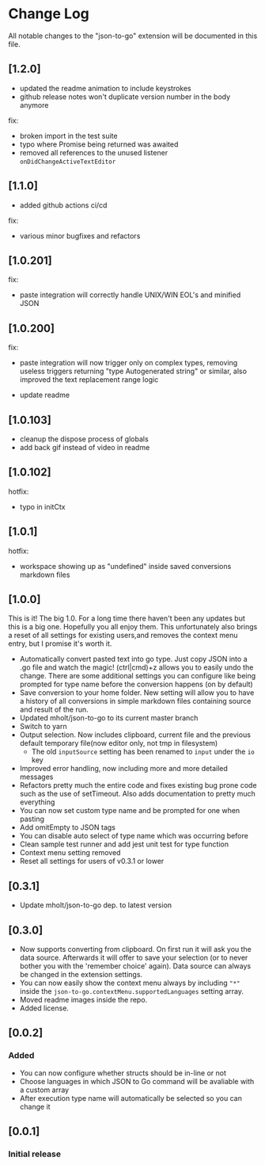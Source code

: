 # Change Log

All notable changes to the "json-to-go" extension will be documented in this file.

## [1.2.0]

- updated the readme animation to include keystrokes
- github release notes won't duplicate version number in the body anymore

fix:

- broken import in the test suite
- typo where Promise being returned was awaited
- removed all references to the unused listener `onDidChangeActiveTextEditor`

## [1.1.0]

- added github actions ci/cd

fix:

- various minor bugfixes and refactors

## [1.0.201]

fix:

- paste integration will correctly handle UNIX/WIN EOL's and minified JSON

## [1.0.200]

fix:

- paste integration will now trigger only on complex types, removing useless triggers returning "type Autogenerated string" or similar, also improved the text replacement range logic

- update readme

## [1.0.103]

- cleanup the dispose process of globals
- add back gif instead of video in readme

## [1.0.102]

hotfix:

- typo in initCtx

## [1.0.1]

hotfix:

- workspace showing up as "undefined" inside saved conversions markdown files

## [1.0.0]

This is it! The big 1.0. For a long time there haven't been any updates but this is a big one. Hopefully you all enjoy them. This unfortunately also brings a reset of all settings for existing users,and removes the context menu entry, but I promise it's worth it.

- Automatically convert pasted text into go type. Just copy JSON into a .go file and watch the magic! (ctrl|cmd)+z allows you to easily undo the change.
  There are some additional settings you can configure like being prompted for type name before the conversion happens (on by default)
- Save conversion to your home folder. New setting will allow you to have a history of all conversions in simple markdown files containing source and result of the run.
- Updated mholt/json-to-go to its current master branch
- Switch to yarn
- Output selection. Now includes clipboard, current file and the previous default temporary file(now editor only, not tmp in filesystem)
  - The old `inputSource` setting has been renamed to `input` under the `io` key
- Improved error handling, now including more and more detailed messages
- Refactors pretty much the entire code and fixes existing bug prone code such as the use of setTimeout. Also adds documentation to pretty much everything
- You can now set custom type name and be prompted for one when pasting
- Add omitEmpty to JSON tags
- You can disable auto select of type name which was occurring before
- Clean sample test runner and add jest unit test for type function
- Context menu setting removed
- Reset all settings for users of v0.3.1 or lower

## [0.3.1]

- Update mholt/json-to-go dep. to latest version

## [0.3.0]

- Now supports converting from clipboard. On first run it will ask you the data source.
  Afterwards it will offer to save your selection (or to never bother you with the 'remember choice' again).
  Data source can always be changed in the extension settings.
- You can now easily show the context menu always by including `"*"` inside the `json-to-go.contextMenu.supportedLanguages` setting array.
- Moved readme images inside the repo.
- Added license.

## [0.0.2]

### Added

- You can now configure whether structs should be in-line or not
- Choose languages in which JSON to Go command will be avaliable with a custom array
- After execution type name will automatically be selected so you can change it

## [0.0.1]

### Initial release
